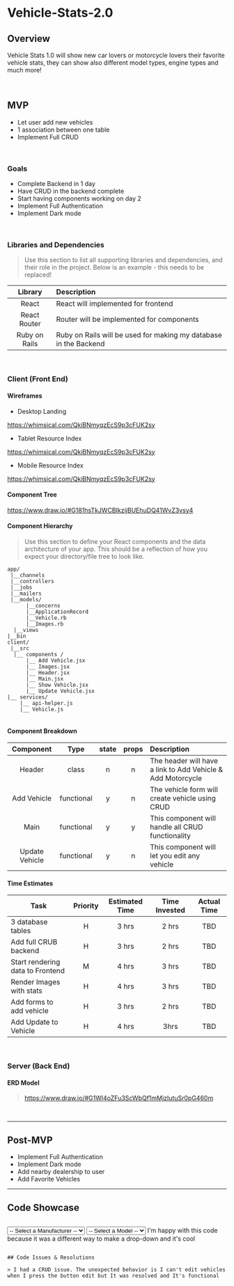 # Vehicle-Stats-2.0
## Overview

Vehicle Stats 1.0 will show new car lovers or motorcycle lovers their favorite vehicle stats, they can show also different model types, engine types and much more! 


<br>

## MVP

- Let user add new vehicles 
- 1 association between one table
- Implement Full CRUD  

<br>

### Goals

- Complete Backend in 1 day
- Have CRUD in the backend complete
- Start having components working on day 2
- Implement Full Authentication
- Implement Dark mode

<br>

### Libraries and Dependencies

> Use this section to list all supporting libraries and dependencies, and their role in the project. Below is an example - this needs to be replaced!

|     Library      | Description                                |
| :--------------: | :----------------------------------------- |
|      React       |    React will implemented for frontend     |
|   React Router   |  Router will be implemented for components |
| Ruby  on Rails   | Ruby on Rails will be used for making my database in the Backend|

<br>

### Client (Front End)

#### Wireframes

- Desktop Landing

https://whimsical.com/QkiBNmyqzEcS9p3cFUK2sy

- Tablet Resource Index

https://whimsical.com/QkiBNmyqzEcS9p3cFUK2sy

- Mobile Resource Index

https://whimsical.com/QkiBNmyqzEcS9p3cFUK2sy

#### Component Tree

https://www.draw.io/#G181hsTkJWCBIkzijBUEhuDQ41WvZ3vsy4

#### Component Hierarchy

> Use this section to define your React components and the data architecture of your app. This should be a reflection of how you expect your directory/file tree to look like. 

``` structure
app/
 |__channels
 |__controllers
 |__jobs
 |__mailers
 |__models/
      |__concerns
      |__ApplicationRecord
      |__Vehicle.rb
      |__Images.rb
  |__views
|__bin
client/
 |__src
  |__ components /
      |__ Add Vehicle.jsx
      |__ Images.jsx
      |__ Header.jsx
      |__ Main.jsx
      |__ Show Vehicle.jsx
      |__ Update Vehicle.jsx
|__ services/
    |__ api-helper.js
    |__ Vehicle.js
      

```

#### Component Breakdown

|  Component   |    Type    | state | props | Description                                                      |
| :----------: | :--------: | :---: | :---: | :--------------------------------------------------------------- |
|    Header    |   class    |   n   |   n   | The header will have a link to Add Vehicle & Add Motorcycle      |
|  Add Vehicle | functional |   y   |   n   | The vehicle form will create vehicle using CRUD                  |
|     Main     | functional |   y   |   y   | This component will handle all CRUD functionality                |
|Update Vehicle| functional |   y   |   n   | This component will let you edit any vehicle                     |

#### Time Estimates

| Task                | Priority | Estimated Time | Time Invested | Actual Time |
| ------------------- | :------: | :------------: | :-----------: | :---------: |
| 3 database tables   |    H     |     3 hrs      |     2 hrs     |     TBD     |
|Add full CRUB backend|    H     |     3 hrs      |     2 hrs     |     TBD     |
|Start rendering data to Frontend |    M     |     4 hrs      |     3 hrs     |     TBD     |
|Render Images with stats|    H     |     4 hrs      |     3 hrs     |     TBD     |
|Add forms to add vehicle|    H     |     3 hrs      |     2 hrs     |     TBD     |
|Add Update to Vehicle|    H     |     4 hrs      |     3hrs     |     TBD     |


<br>

### Server (Back End)

#### ERD Model

> https://www.draw.io/#G1Wl4oZFu3ScWbQf1mMjzIutuSr0pG460m

<br>

***

## Post-MVP

- Implement Full Authentication
- Implement Dark mode
- Add nearby dealership to user
- Add Favorite Vehicles

***

## Code Showcase

> ```
   <select
                required
                onChange={this.handleManufacturerChange}
              >
                <option disabled selected>-- Select a Manufacturer --
                </option>
                {this.props.manufacturers.map(manufacturer => (
                  <option value={manufacturer.id}>{manufacturer.name}</option>
                ))}
              </select>
              <select
                required
                onChange={this.handleModelChange}
              >
                <option disabled selected>-- Select a Model --
                </option>
                {this.props.models.map(model => (
                  <option value={model.id}>{model.name}</option>
                ))}
              </select>
              I'm happy with this code because it was a different way to make a drop-down and it's cool
  ```

## Code Issues & Resolutions

> I had a CRUD issue. The unexpected behavior is I can't edit vehicles when I press the button edit but It was resolved and It's functional
